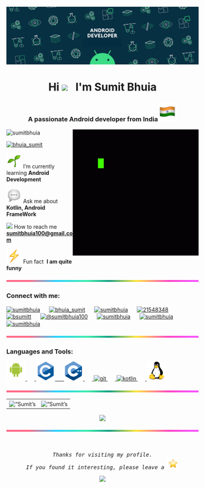 ![MasterHead](https://github.com/sumitbhuia/htmlproject/blob/master/output-onlinegiftools.gif)


<h1 align="center">Hi <img src="https://user-images.githubusercontent.com/1303154/88677602-1635ba80-d120-11ea-84d8-d263ba5fc3c0.gif" width="49" /> ‎ ‎  I'm Sumit Bhuia</h1>
<h3 align="center">A passionate Android developer from India<img src="https://github.com/sumitbhuia/htmlproject/blob/master/Emoji%20gifs/AnimatedEmojies-512px-444.gif" width="50"/></h3>

 <img align="right" src="https://github.com/sumitbhuia/htmlproject/blob/master/code-coding.gif" width="330" /> 
<p align="left"> <img src="https://komarev.com/ghpvc/?username=sumitbhuia&label=Profile%20views&color=0e75b6&style=flat" alt="sumitbhuia" /> </p>
<p align="left"> <a href="https://twitter.com/bhuia_sumit" target="blank"><img src="https://img.shields.io/twitter/follow/bhuia_sumit?logo=twitter&style=for-the-badge" alt="bhuia_sumit" /></a> </p>


<img src="https://github.com/sumitbhuia/htmlproject/blob/master/Emoji%20gifs/AnimatedEmojies-512px-207.gif" width="40"/> ‎ ‎ ‎ ‎ ‎ ‎ I’m currently learning **Android Development**

<img src="https://github.com/sumitbhuia/htmlproject/blob/master/Emoji%20gifs/AnimatedEmojies-512px-197.gif" width="40"/> ‎ ‎ ‎ ‎ ‎ ‎ Ask me about **Kotlin, Android FrameWork**

<img src="https://github.com/sumitbhuia/htmlproject/blob/master/Emoji%20gifs/AnimatedEmojies-512px-123.gif" width="40"/> ‎ ‎ ‎ ‎ ‎ ‎  How to reach me **sumitbhuia100@gmail.com**

<img src="https://github.com/sumitbhuia/htmlproject/blob/master/Emoji%20gifs/AnimatedEmojies-512px-158.gif" width="40"/> ‎ ‎ ‎ ‎ ‎ ‎ Fun fact‎ ‎   **I am quite funny**



<img src="https://github.com/ArshErgon/ArshErgon/blob/main/assets/header/lineBar.png" width="100%" height="5px"/>

<h3 align="left">Connect with me:</h3>
<p align="left">
<a href="https://dev.to/sumitbhuia" target="blank"><img align="center" src="https://raw.githubusercontent.com/rahuldkjain/github-profile-readme-generator/master/src/images/icons/Social/devto.svg" alt="sumitbhuia" height="50" width="50" /></a>‎ ‎ ‎ ‎ ‎ ‎ 
<a href="https://twitter.com/bhuia_sumit" target="blank"><img align="center" src="https://raw.githubusercontent.com/rahuldkjain/github-profile-readme-generator/master/src/images/icons/Social/twitter.svg" alt="bhuia_sumit"  height="50" width="50" /></a>‎ ‎ ‎ ‎ ‎ ‎ 
<a href="https://linkedin.com/in/sumitbhuia" target="blank"><img align="center" src="https://raw.githubusercontent.com/rahuldkjain/github-profile-readme-generator/master/src/images/icons/Social/linked-in-alt.svg" alt="sumitbhuia"  height="50" width="50" /></a>‎ ‎ ‎ ‎ ‎ ‎ 
<a href="https://stackoverflow.com/users/21548348" target="blank"><img align="center" src="https://raw.githubusercontent.com/rahuldkjain/github-profile-readme-generator/master/src/images/icons/Social/stack-overflow.svg" alt="21548348" height="50" width="50" /></a>‎ ‎ ‎ ‎ ‎ ‎ 
<a href="https://instagram.com/bsumitt" target="blank"><img align="center" src="https://raw.githubusercontent.com/rahuldkjain/github-profile-readme-generator/master/src/images/icons/Social/instagram.svg" alt="bsumitt"  height="50" width="50" /></a>‎ ‎ ‎ ‎ ‎ ‎ 
<a href="https://medium.com/@sumitbhuia100" target="blank"><img align="center" src="https://raw.githubusercontent.com/rahuldkjain/github-profile-readme-generator/master/src/images/icons/Social/medium.svg" alt="@sumitbhuia100"  height="50" width="50" /></a>‎ ‎ ‎ ‎ ‎ ‎ 
<a href="https://www.codechef.com/users/sumitbhuia" target="blank"><img align="center" src="https://cdn.jsdelivr.net/npm/simple-icons@3.1.0/icons/codechef.svg" alt="sumitbhuia"  height="50" width="50" /></a>‎ ‎ ‎ ‎ ‎ ‎ 
<a href="https://codeforces.com/profile/sumitbhuia" target="blank"><img align="center" src="https://raw.githubusercontent.com/rahuldkjain/github-profile-readme-generator/master/src/images/icons/Social/codeforces.svg" alt="sumitbhuia"  height="50" width="50" /></a>‎ ‎ ‎ ‎ ‎ ‎ 
<a href="https://www.leetcode.com/sumitbhuia" target="blank"><img align="center" src="https://raw.githubusercontent.com/rahuldkjain/github-profile-readme-generator/master/src/images/icons/Social/leet-code.svg" alt="sumitbhuia"  height="50" width="50" /></a>‎ ‎ ‎ ‎ ‎ ‎ 
</p>

<img src="https://github.com/ArshErgon/ArshErgon/blob/main/assets/header/lineBar.png" width="100%" height="5px"/>

<h3 align="left">Languages and Tools:</h3>
<p align="left">
 <a href="https://developer.android.com" target="_blank" rel="noreferrer"> <img src="https://raw.githubusercontent.com/devicons/devicon/master/icons/android/android-original-wordmark.svg" alt="android" width="50" height="50"/> </a>‎ ‎ ‎ ‎ ‎ ‎<a href="https://www.cprogramming.com/" target="_blank" rel="noreferrer"> <img src="https://raw.githubusercontent.com/devicons/devicon/master/icons/c/c-original.svg" alt="c" width="50" height="50"/>‎ ‎ ‎ ‎ ‎ ‎</a><a href="https://www.w3schools.com/cpp/" target="_blank" rel="noreferrer"> <img src="https://raw.githubusercontent.com/devicons/devicon/master/icons/cplusplus/cplusplus-original.svg" alt="cplusplus" width="50" height="50"/> </a>‎ ‎ ‎ ‎ ‎ ‎<a href="https://git-scm.com/" target="_blank" rel="noreferrer"> <img src="https://www.vectorlogo.zone/logos/git-scm/git-scm-icon.svg" alt="git" width="50" height="50"/> </a>‎ ‎ ‎ ‎ ‎ ‎<a href="https://kotlinlang.org" target="_blank" rel="noreferrer"> <img src="https://www.vectorlogo.zone/logos/kotlinlang/kotlinlang-icon.svg" alt="kotlin" width="50" height="50"/> </a>‎ ‎ ‎ ‎ ‎ ‎<a href="https://www.linux.org/" target="_blank" rel="noreferrer"> <img src="https://raw.githubusercontent.com/devicons/devicon/master/icons/linux/linux-original.svg" alt="linux" width="50" height="50"/> </a> </p>

<img src="https://github.com/ArshErgon/ArshErgon/blob/main/assets/header/lineBar.png" width="100%" height="5px"/>

<table align="center">
<tr>
<td>
<a ><img align="center" src="https://github-readme-stats.vercel.app/api?username=sumitbhuia&show_icons=true&locale=en&theme=radical&hide_border=true" alt=“Sumit’s GitHub stat” height="200" /></a>
</td>
<td>
<a ><img align="center" src="https://github-readme-streak-stats.herokuapp.com/?user=sumitbhuia&theme=radical&hide_border=true" alt=“Sumit’s GitHub stats”  height="200" /></a>
</td>
</tr>
</table>

<p align="center"><a>
<a><img align="center" src="https://github-readme-stats.vercel.app/api/top-langs?username=sumitbhuia&show_icons=true&locale=en&layout=compact&theme=radical&hide_border=true" /></a>
</a></p>

<img src="https://github.com/ArshErgon/ArshErgon/blob/main/assets/header/lineBar.png" width="100%" height="5px"/>

<p align="center"><br><br>
  <samp>
    <i>Thanks for visiting my profile.<br>If you found it interesting, please leave a <img src="https://github.com/sumitbhuia/htmlproject/blob/master/Emoji%20gifs/AnimatedEmojies-512px-159.gif" width="30"/></i> 
  </samp>
</p>

<p align="center" width="100%">
  <img src="https://capsule-render.vercel.app/api?type=waving&color=gradient&height=150&width=10000%&section=footer&text=Have%20a%20Nice%20Day!"/>
</p>




